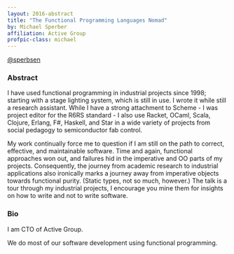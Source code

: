 ```yaml
---
layout: 2016-abstract
title: "The Functional Programming Languages Nomad"
by: Michael Sperber
affiliation: Active Group
profpic-class: michael
---
```


[@sperbsen](https://twitter.com/sperbsen)

### Abstract

I have used functional programming in industrial projects since 1998; starting
with a stage lighting system, which is still in use. I wrote it while still a
research assistant. While I have a strong attachment to Scheme - I was project
editor for the R6RS standard - I also use Racket, OCaml, Scala, Clojure, Erlang,
F#, Haskell, and Star in a wide variety of projects from social pedagogy to
semiconductor fab control.

My work continually force me to question if I am still on the path to correct,
effective, and maintainable software. Time and again, functional approaches won
out, and failures hid in the imperative and OO parts of my projects.
Consequently, the journey from academic research to industrial applications also
ironically marks a journey away from imperative objects towards functional
purity. (Static types, not so much, however.) The talk is a tour through my
industrial projects, I encourage you mine them for insights on how to write and
not to write software.

### Bio

I am CTO of Active Group.

We do most of our software development using functional programming.